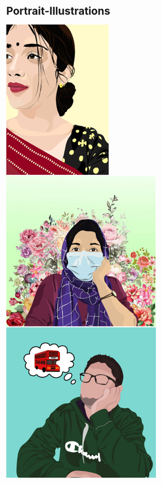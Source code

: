 # Portrait-Illustrations


<img
  src="https://github.com/n0ush1n/Portrait-Illustrations/blob/main/164204008_937551573718506_7557819539585599779_n.jpg"
   height="400px" >
  <img
  src="https://github.com/n0ush1n/Portrait-Illustrations/blob/main/176258223_1532850190253687_2342296429643613396_n.jpg"
   height="400px">
<img src="https://github.com/n0ush1n/Portrait-Illustrations/blob/main/Untitled-2%20(1).jpg" height="400px"/>

